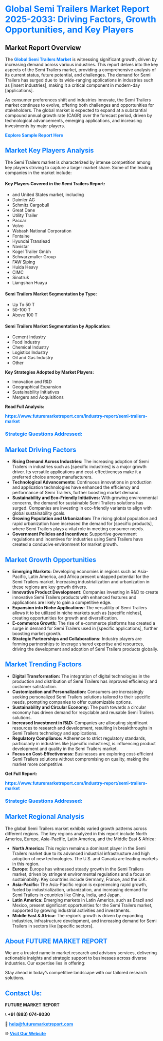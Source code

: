 <h1 style="color: #007BFF;">Global Semi Trailers Market Report 2025-2033: Driving Factors, Growth Opportunities, and Key Players</h1>

<section id="overview">
<h2>Market Report Overview</h2>
<p>The <a href="https://www.futuremarketreport.com/industry-report/semi-trailers-market" style="color: #007BFF; text-decoration: none;"><strong>Global Semi Trailers Market</strong></a> is witnessing significant growth, driven by increasing demand across various industries. This report delves into the key aspects of the Semi Trailers market, providing a comprehensive analysis of its current status, future potential, and challenges. The demand for Semi Trailers has surged due to its wide-ranging applications in industries such as [insert industries], making it a critical component in modern-day [applications].</p>
<p>As consumer preferences shift and industries innovate, the Semi Trailers market continues to evolve, offering both challenges and opportunities for stakeholders. The global market is expected to expand at a substantial compound annual growth rate (CAGR) over the forecast period, driven by technological advancements, emerging applications, and increasing investments by major players.</p>
</section>

<section id="overview">
<p><a href="https://www.futuremarketreport.com/request-sample/reportId=90798" style="color: #007BFF; text-decoration: none;"><strong>Explore Sample Report Here</strong></a></p>
</section>

<section id="key-players">
<h2 style="color: #007BFF;">Market Key Players Analysis</h2>
<p>The Semi Trailers market is characterized by intense competition among key players striving to capture a larger market share. Some of the leading companies in the market include:</p>
<h4>Key Players Covered in the Semi Trailers Report:</h4>
<ul><li>and United States market, including</li><li>Daimler AG</li><li>Schmitz Cargobull</li><li>Great Dane</li><li>Utility Trailer</li><li>Paccar</li><li>Volvo</li><li>Wabash National Corporation</li><li>Fontaine</li><li>Hyundai Translead</li><li>Navistar</li><li>Kogel Trailer Gmbh</li><li>Schwarzmuller Group</li><li>FAW Siping</li><li>Huida Heavy</li><li>CIMC</li><li>Sinotruk</li><li>Liangshan Huayu</li></ul>
<h4>Semi Trailers Market Segmentation by Type:</h4>
<ul><li>Up To 50 T</li><li>50-100 T</li><li>Above 100 T</li></ul>

<h4>Semi Trailers Market Segmentation by Application:</h4>
<ul><li>Cement Industry</li><li>Food Industry</li><li>Chemical Industry</li><li>Logistics Industry</li><li>Oil and Gas Industry</li><li>Other</li></ul>
<p><strong>Key Strategies Adopted by Market Players:</strong></p>
<ul>
<li>Innovation and R&D</li>
<li>Geographical Expansion</li>
<li>Sustainability Initiatives</li>
<li>Mergers and Acquisitions</li>
</ul>
</section>

<section>
<p><strong>Read Full Analysis: </strong></p><a href="https://www.futuremarketreport.com/industry-report/semi-trailers-market" style="color: #007BFF; text-decoration: none;"><strong>https://www.futuremarketreport.com/industry-report/semi-trailers-market</strong></a>
<h3 style="color: #007BFF;">Strategic Questions Addressed:</h3>
</section>

<section id="driving-factors">
<h2 style="color: #007BFF;">Market Driving Factors</h2>
<ul>
<li><strong>Rising Demand Across Industries:</strong> The increasing adoption of Semi Trailers in industries such as [specific industries] is a major growth driver. Its versatile applications and cost-effectiveness make it a preferred choice among manufacturers.</li>
<li><strong>Technological Advancements:</strong> Continuous innovations in production and application technologies have enhanced the efficiency and performance of Semi Trailers, further boosting market demand.</li>
<li><strong>Sustainability and Eco-Friendly Initiatives:</strong> With growing environmental concerns, the demand for sustainable Semi Trailers solutions has surged. Companies are investing in eco-friendly variants to align with global sustainability goals.</li>
<li><strong>Growing Population and Urbanization:</strong> The rising global population and rapid urbanization have increased the demand for [specific products], where Semi Trailers plays a vital role in meeting consumer needs.</li>
<li><strong>Government Policies and Incentives:</strong> Supportive government regulations and incentives for industries using Semi Trailers have created a conducive environment for market growth.</li>
</ul>
</section>

<section id="growth-opportunities">
<h2 style="color: #007BFF;">Market Growth Opportunities</h2>
<ul>
<li><strong>Emerging Markets:</strong> Developing economies in regions such as Asia-Pacific, Latin America, and Africa present untapped potential for the Semi Trailers market. Increasing industrialization and urbanization in these regions are key growth drivers.</li>
<li><strong>Innovative Product Development:</strong> Companies investing in R&D to create innovative Semi Trailers products with enhanced features and applications are likely to gain a competitive edge.</li>
<li><strong>Expansion into Niche Applications:</strong> The versatility of Semi Trailers allows it to be utilized in niche markets such as [specific niches], creating opportunities for growth and diversification.</li>
<li><strong>E-commerce Growth:</strong> The rise of e-commerce platforms has created a surge in demand for Semi Trailers used in [specific applications], further boosting market growth.</li>
<li><strong>Strategic Partnerships and Collaborations:</strong> Industry players are forming partnerships to leverage shared expertise and resources, driving the development and adoption of Semi Trailers products globally.</li>
</ul>
</section>

<section id="trending-factors">
<h2 style="color: #007BFF;">Market Trending Factors</h2>
<ul>
<li><strong>Digital Transformation:</strong> The integration of digital technologies in the production and distribution of Semi Trailers has improved efficiency and customer satisfaction.</li>
<li><strong>Customization and Personalization:</strong> Consumers are increasingly seeking personalized Semi Trailers solutions tailored to their specific needs, prompting companies to offer customizable options.</li>
<li><strong>Sustainability and Circular Economy:</strong> The push towards a circular economy has driven demand for recyclable and reusable Semi Trailers solutions.</li>
<li><strong>Increased Investment in R&D:</strong> Companies are allocating significant resources to research and development, resulting in breakthroughs in Semi Trailers technology and applications.</li>
<li><strong>Regulatory Compliance:</strong> Adherence to strict regulatory standards, particularly in industries like [specific industries], is influencing product development and quality in the Semi Trailers market.</li>
<li><strong>Focus on Cost-Effectiveness:</strong> Businesses are exploring cost-efficient Semi Trailers solutions without compromising on quality, making the market more competitive.</li>
</ul>
</section>

<section>
<p><strong>Get Full Report: </strong></p><a href="https://www.futuremarketreport.com/industry-report/semi-trailers-market" style="color: #007BFF; text-decoration: none;"><strong>https://www.futuremarketreport.com/industry-report/semi-trailers-market</strong></a>
<h3 style="color: #007BFF;">Strategic Questions Addressed:</h3>
</section>


<section id="regional-analysis">
<h2 style="color: #007BFF;">Market Regional Analysis</h2>
<p>The global Semi Trailers market exhibits varied growth patterns across different regions. The key regions analyzed in this report include North America, Europe, Asia-Pacific, Latin America, and the Middle East & Africa:</p>
<ul>
<li><strong>North America:</strong> This region remains a dominant player in the Semi Trailers market due to its advanced industrial infrastructure and high adoption of new technologies. The U.S. and Canada are leading markets in this region.</li>
<li><strong>Europe:</strong> Europe has witnessed steady growth in the Semi Trailers market, driven by stringent environmental regulations and a focus on sustainability. Key countries include Germany, France, and the U.K.</li>
<li><strong>Asia-Pacific:</strong> The Asia-Pacific region is experiencing rapid growth, fueled by industrialization, urbanization, and increasing demand for Semi Trailers in countries like China, India, and Japan.</li>
<li><strong>Latin America:</strong> Emerging markets in Latin America, such as Brazil and Mexico, present significant opportunities for the Semi Trailers market, supported by growing industrial activities and investments.</li>
<li><strong>Middle East & Africa:</strong> The region’s growth is driven by expanding industries, infrastructure development, and increasing demand for Semi Trailers in sectors like [specific sectors].</li>
</ul>
</section>

<footer>
<h2 style="color: #007BFF;">About FUTURE MARKET REPORT</h2>
<p>We are a trusted name in market research and advisory services, delivering actionable insights and strategic support to businesses across diverse industries. Our expertise lies in offering:</p>

<p>Stay ahead in today’s competitive landscape with our tailored research solutions.</p>

<h2 style="color: #007BFF;">Contact Us:</h2>
<p><strong>FUTURE MARKET REPORT</strong></p>
<p>📞 <strong>+91 (883) 074-8030</strong></p>
<p>📧 <strong><a href="mailto:help@futuremarketreport.com" style="color: #007BFF;">help@futuremarketreport.com</a></strong></p>
<p>🌐 <strong><a href="https://www.futuremarketreport.com/" style="color: #007BFF;">Visit Our Website</a></strong></p>
</footer>